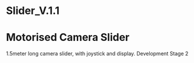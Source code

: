 # Slider_V.1.1

# Motorised Camera Slider 
1.5meter long camera slider, with joystick and display. 
  Development Stage 2
